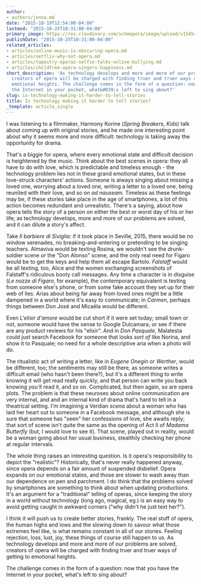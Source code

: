 ```yaml
---
author:
- authors/jenna.md
date: "2015-10-19T12:54:00-04:00"
lastmod: "2015-10-25T10:31:00-04:00"
primary_image: https://res.cloudinary.com/schmopera/image/upload/v1545409169/media/webhook-uploads/1445562263013/RobotSinging.jpg.jpg
publishDate: "2015-10-25T10:31:00-04:00"
related_articles:
- articles/online-music-is-obscuring-opera.md
- articles/netflix-why-not-opera.md
- articles/tapestry-operas-selfie-talks-online-bullying.md
- articles/childfree-opera-singers-happiness.md
short_description: 'As technology develops and more and more of our problems are solved,
  creators of opera will be charged with finding truer and truer ways of getting to
  emotional heights. The challenge comes in the form of a question: now that you have
  the Internet in your pocket, what&#039;s left to sing about?'
slug: is-technology-making-it-harder-to-tell-stories
title: Is technology making it harder to tell stories?
_template: article_single
---
```


I was listening to a filmmaker, Harmony Korine (*Spring Breakers*, *Kids*) talk about coming up with original stories, and he made one interesting point about why it seems more and more difficult: technology is taking away the opportunity for drama.

That's a biggie for opera, where every emotional state and difficult decision is heightened by the music. Think about the best scenes in opera: they all have to do with love, which is predictable and timeless enough - the technology problem lies not in these grand emotional states, but in these love-struck characters' actions. Someone is always singing about missing a loved one, worrying about a loved one, writing a letter to a loved one, being reunited with their love, and so on *ad nauseam*. Timeless as these feelings may be, if these stories take place in the age of smartphones, a lot of this action becomes redundant and unrealistic. There's a saying, about how opera tells the story of a person on either the best or worst day of his or her life; as technology develops, more and more of our problems are solved, and it can dilute a story's affect.

Take *Il barbiere di Siviglia*: if it took place in Seville, 2015, there would be no window serenades, no breaking-and-entering or pretending to be singing teachers. Almaviva would be texting Rosina, we wouldn't see the drunk-soldier scene *or* the "Don Alonso" scene, and the only real need for Figaro would be to get the keys and help them all escape Bartolo. *Falstaff* would be all texting, too, Alice and the women exchanging screenshots of Falstaff's ridiculous booty call messages. Any time a character is in disguise (*Le nozze di Figaro*, for example), the contemporary equivalent is texting from someone else's phone, or from some fake account they set up for their web of lies. Arias about being far away from loved ones might be a little dampened in a world where it's easy to communicate; in *Carmen*, perhaps things between Don José and Micaëla would be different.

Even *L'elisir d'amore* would be cut short if it were set today; small town or not, someone would have the sense to Google Dulcamara, or see if there are any product reviews for his "elixir". And in *Don Pasquale*, Malatesta could just search Facebook for someone that looks *sort of* like Norina, and show it to Pasquale; no need for a whole descriptive aria when a photo will do.

The ritualistic act of writing a letter, like in *Eugene Onegin* or *Werther*, would be different, too; the sentiments may still be there, as someone writes a difficult email (who hasn't been there?), but it's a different thing to write knowing it will get read really quickly, and that person can write you back knowing *you'll* read it, and so on. Complicated, but then again, so are opera plots. The problem is that these neuroses about online communication are very internal, and and an internal kind of drama that's hard to tell in a theatrical setting. I'm imagining a Verdian *scena* about a woman who has laid her heart out to someone in a Facebook message, and although she is sure that someone has "seen" her confessions of love, she awaits reply; that sort of scene isn't quite the same as the opening of Act II of *Madama Butterfly* (but, I would love to see it). That scene, played out in reality, would be a woman going about her usual business, stealthily checking her phone at regular intervals. 

The whole thing raises an interesting question. Is it opera's responsibility to depict the "realistic"? Historically, that's never really happened anyway, since opera depends on a fair amount of suspended disbelief. Opera expands on our emotional states, and those are slower to wash away than our dependence on pen and parchment. I do think that the problems solved by smartphones are something to think about when updating productions. It's an argument for a "traditional" telling of operas, since keeping the story in a world without technology (long ago, magical, eg.) is an easy way to avoid getting caught in awkward corners ("why didn't he just text her?").

I think it will push us to create better stories, frankly. The real stuff of opera, the human highs and lows and the slowing down to savour what those extremes feel like, is what remains constant in all of our stories. Feeling rejection, loss, lust, joy, these things of course still happen to us. As technology develops and more and more of our problems are solved, creators of opera will be charged with finding truer and truer ways of getting to emotional heights. 

The challenge comes in the form of a question: now that you have the Internet in your pocket, what's left to sing about?
